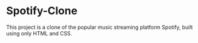 # Spotify-Clone
This project is a clone of the popular music streaming platform Spotify, built using only HTML and CSS.
